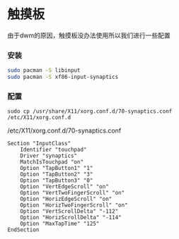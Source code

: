 # 触摸板
由于dwm的原因，触摸板没办法使用所以我们进行一些配置
### 安装
```bash
sudo pacman -S libinput
sudo pacman -S xf86-input-synaptics
```
### 配置
```
sudo cp /usr/share/X11/xorg.conf.d/70-synaptics.conf /etc/X11/xorg.conf.d

```
/etc/X11/xorg.conf.d/70-synaptics.conf 
```
Section "InputClass"
	Identifier "touchpad"
	Driver "synaptics"
	MatchIsTouchpad "on"
	Option "TapButton1" "1"
	Option "TapButton2" "3"
	Option "TapButton3" "0"
	Option "VertEdgeScroll" "on"
	Option "VertTwoFingerScroll" "on"
	Option "HorizEdgeScroll" "on"
	Option "HorizTwoFingerScroll" "on"
	Option "VertScrollDelta" "-112"
	Option "HorizScrollDelta" "-114"
	Option "MaxTapTime" "125"
EndSection
```
